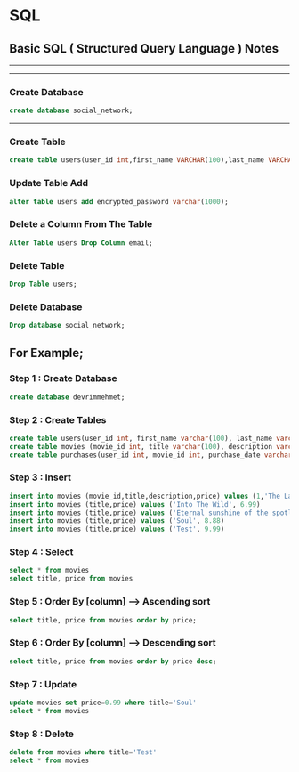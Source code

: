 # SQL

## Basic SQL (  Structured Query Language ) Notes

---
---

###  Create Database

```sql
create database social_network;
```
---

###  Create Table

```sql
create table users(user_id int,first_name VARCHAR(100),last_name VARCHAR(100),email VARCHAR(255)); 
```

### Update Table Add

```sql
alter table users add encrypted_password varchar(1000);
```

### Delete a Column From The Table 

```sql
Alter Table users Drop Column email;
```

### Delete Table 

```sql
Drop Table users;
```

### Delete Database 

```sql
Drop database social_network;
```

## For Example;

### Step 1 : Create Database
```sql
create database devrimmehmet;
```
### Step 2 : Create Tables
```sql
create table users(user_id int, first_name varchar(100), last_name varchar(100), email varchar(255), encrypted_password varchar(1000));
create table movies (movie_id int, title varchar(100), description varchar(100), price varchar(255));
create table purchases(user_id int, movie_id int, purchase_date varchar(255), purchase_price varchar(100));
```
### Step 3 : Insert
```sql
insert into movies (movie_id,title,description,price) values (1,'The Last Of Castle', 'Movie or Documentary', 4.99)
insert into movies (title,price) values ('Into The Wild', 6.99)
insert into movies (title,price) values ('Eternal sunshine of the spotless mind', 7.99)
insert into movies (title,price) values ('Soul', 8.88)
insert into movies (title,price) values ('Test', 9.99)
```
### Step 4 : Select
```sql
select * from movies
select title, price from movies
```
### Step 5 : Order By [column] --> Ascending sort 
```sql
select title, price from movies order by price; 
```
### Step 6 : Order By [column] --> Descending sort 
```sql
select title, price from movies order by price desc;
```
### Step 7 : Update
```sql
update movies set price=0.99 where title='Soul' 
select * from movies
```
### Step 8 : Delete

```sql
delete from movies where title='Test'
select * from movies
```
